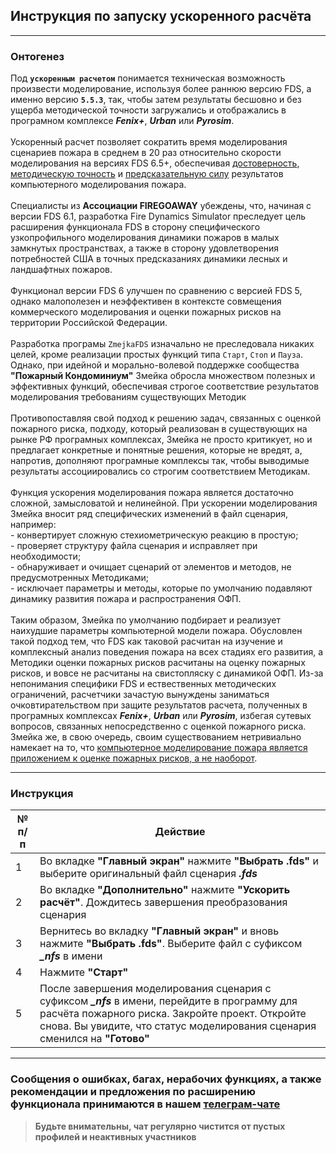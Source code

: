 ## Инструкция по запуску ускоренного расчёта

---

### Онтогенез

Под **`ускоренным расчетом`** понимается техническая возможность произвести моделирование, используя более раннюю версию FDS, а именно версию **`5.5.3`**, так, чтобы затем результаты бесшовно и без ущерба методической точности загружались и отображались в програмном комплексе ***Fenix+***, ***Urban*** или ***Pyrosim***.<br><br> Ускоренный расчет позволяет сократить время моделирования сценариев пожара в среднем в 20 раз относительно скорости моделирования на версиях FDS 6.5+, обеспечивая <ins>достоверность</ins>, <ins>методическую точность</ins> и <ins>предсказательную силу</ins> результатов компьютерного моделирования пожара.<br><br> Специалисты из **Ассоциации FIREGOAWAY** убеждены, что, начиная с версии FDS 6.1, разработка Fire Dynamics Simulator преследует цель расширения функционала FDS в сторону специфического узкопрофильного моделирования динамики пожаров в малых замкнутых пространствах, а также в сторону удовлетворения потребностей США в точных предсказаниях динамики лесных и ландшафтных пожаров.<br><br> Функционал версии FDS 6 улучшен по сравнению с версией FDS 5, однако малополезен и неэффективен в контексте совмещения коммерческого моделирования и оценки пожарных рисков на территории Российской Федерации.<br><br>Разработка програмы `ZmejkaFDS` изначально не преследовала никаких целей, кроме реализации простых функций типа `Старт`, `Стоп` и `Пауза`. Однако, при идейной и морально-волевой поддержке сообщества **"Пожарный Кондоминиум"** Змейка обросла множеством полезных и эффективных функций, обеспечивая строгое соответствие результатов моделирования требованиям существующих Методик<br><br>Противопоставляя свой подход к решению задач, связанных с оценкой пожарного риска, подходу, который реализован в существующих на рынке РФ програмных комплексах, Змейка не просто критикует, но и предлагает конкретные и понятные решения, которые не вредят, а, напротив, дополняют програмные комплексы так, чтобы выводимые результаты ассоциировались со строгим соответствием Методикам.<br><br>Функция ускорения моделирования пожара является достаточно сложной, замысловатой и нелинейной. При ускорении моделирования Змейка вносит ряд специфических изменений в файл сценария, например:<br>- конвертирует сложную стехиометрическую реакцию в простую;<br>- проверяет структуру файла сценария и исправляет при необходимости;<br>- обнаруживает и очищает сценарий от элементов и методов, не предусмотренных Методиками;<br>- исключает параметры и методы, которые по умолчанию подавляют динамику развития пожара и распространения ОФП.<br><br>Таким образом, Змейка по умолчанию подбирает и реализует наихудшие параметры компьютерной модели пожара. Обусловлен такой подход тем, что FDS как таковой расчитан на изучение и комплексный анализ поведения пожара на всех стадиях его развития, а Методики оценки пожарных рисков расчитаны на оценку пожарных рисков, и вовсе не расчитаны на свистопляску с динамикой ОФП. Из-за непонимания специфики FDS и ествественных методических ограничений, расчетчики зачастую вынуждены заниматься очковтирательством при защите результатов расчета, полученных в програмных комплексах ***Fenix+***, ***Urban*** или ***Pyrosim***, избегая сутевых вопросов, связанных непосредственно с оценкой пожарного риска. Змейка же, в свою очередь, своим существованием нетривиально намекает на то, что <ins>компьютерное моделирование пожара является приложением к оценке пожарных рисков, а не наоборот</ins>.

---

### Инструкция

|	№ п/п	|	Действие	|
|---------|---------|
|	1	|	Во вкладке **"Главный экран"** нажмите **"Выбрать .fds"** и выберите оригинальный файл сценария ***.fds***	|
|	2	|	Во вкладке **"Дополнительно"** нажмите **"Ускорить расчёт"**. Дождитесь завершения преобразования сценария	|
|	3	|	Вернитесь во вкладку **"Главный экран"** и вновь нажмите **"Выбрать .fds"**. Выберите файл с суфиксом ***_nfs*** в имени	|
|	4	|	Нажмите **"Старт"**	|
|	5	|	После завершения моделирования сценария с суфиксом ***_nfs*** в имени, перейдите в программу для расчёта пожарного риска. Закройте проект. Откройте снова. Вы увидите, что статус моделирования сценария сменился на **"Готово"**	|

---

### Сообщения о ошибках, багах, нерабочих функциях, а также рекомендации и предложения по расширению функционала принимаются в нашем [**телеграм-чате**](https://t.me/+LdZFKLaDjIA1YWVi)
>**Будьте внимательны, чат регулярно чистится от пустых профилей и неактивных участников**